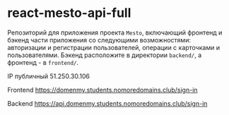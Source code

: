 # react-mesto-api-full
Репозиторий для приложения проекта `Mesto`, включающий фронтенд и бэкенд части приложения со следующими возможностями: авторизации и регистрации пользователей, операции с карточками и пользователями. Бэкенд расположите в директории `backend/`, а фронтенд - в `frontend/`. 
  
IP публичный 51.250.30.106


Frontend https://domenmy.students.nomoredomains.club/sign-in


Backend  https://api.domenmy.students.nomoredomains.club/sign-in
